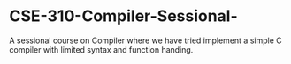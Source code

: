 # CSE-310-Compiler-Sessional-
A sessional course on Compiler where we have tried implement a simple C compiler with limited syntax and function handing.
